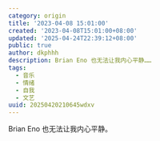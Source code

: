 ```yaml
---
category: origin
title: '2023-04-08 15:01:00'
created: '2023-04-08T15:01:00+08:00'
updated: '2025-04-24T22:39:12+08:00'
public: true
author: dkphhh
description: Brian Eno 也无法让我内心平静……
tags:
  - 音乐
  - 情绪
  - 自我
  - 文艺
uuid: 20250420210645wdxv
---
```


Brian Eno 也无法让我内心平静。
